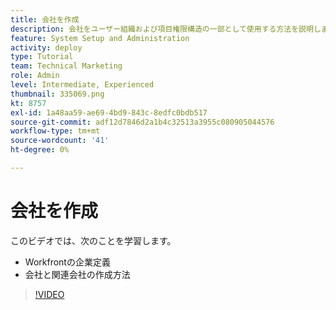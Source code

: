 ```yaml
---
title: 会社を作成
description: 会社をユーザー組織および項目権限構造の一部として使用する方法を説明します。 次に、組織の会社を作成します。
feature: System Setup and Administration
activity: deploy
type: Tutorial
team: Technical Marketing
role: Admin
level: Intermediate, Experienced
thumbnail: 335069.png
kt: 8757
exl-id: 1a48aa59-ae69-4bd9-843c-8edfc0bdb517
source-git-commit: adf12d7846d2a1b4c32513a3955c080905044576
workflow-type: tm+mt
source-wordcount: '41'
ht-degree: 0%

---
```


# 会社を作成

このビデオでは、次のことを学習します。

* Workfrontの企業定義
* 会社と関連会社の作成方法

>[!VIDEO](https://video.tv.adobe.com/v/335069/?quality=12)
